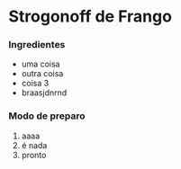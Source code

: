 # Strogonoff de Frango

### Ingredientes

- uma coisa
- outra coisa
- coisa 3
- braasjdnrnd

### Modo de preparo

1. aaaa
2. é nada
3. pronto





